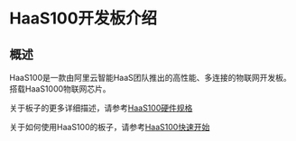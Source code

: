 # HaaS100开发板介绍

## 概述
HaaS100是一款由阿里云智能HaaS团队推出的高性能、多连接的物联网开发板。搭载HaaS1000物联网芯片。

关于板子的更多详细描述，请参考[HaaS100硬件规格](https://help.aliyun.com/document_detail/184186.html)

关于如何使用HaaS100的板子，请参考[HaaS100快速开始](https://haas.iot.aliyun.com/aliosthings/haas100_quick_start.html)
